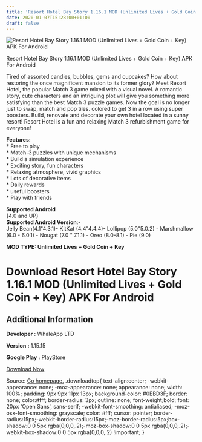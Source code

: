 ```yaml
---
title: 'Resort Hotel Bay Story 1.16.1 MOD (Unlimited Lives + Gold Coin + Key) APK For Android'
date: 2020-01-07T15:28:00+01:00
draft: false
---
```


![Resort Hotel Bay Story 1.16.1 MOD (Unlimited Lives + Gold Coin + Key) APK For Android](https://i1.wp.com/apkhome.net/wp-content/uploads/2020/01/Resort-Hotel-Bay-Story-1.16.1-MOD-Unlimited-Lives-Gold-Coin-Key.png "Resort Hotel Bay Story 1.16.1 MOD (Unlimited Lives + Gold Coin + Key) APK For Android")

  

Resort Hotel Bay Story 1.16.1 MOD (Unlimited Lives + Gold Coin + Key) APK For Android

Tired of assorted candies, bubbles, gems and cupcakes? How about restoring the once magnificent mansion to its former glory? Meet Resort Hotel, the popular Match 3 game mixed with a visual novel. A romantic story, cute characters and an intriguing plot will give you something more satisfying than the best Match 3 puzzle games. Now the goal is no longer just to swap, match and pop tiles. colored to get 3 in a row using super boosters. Build, renovate and decorate your own hotel located in a sunny resort! Resort Hotel is a fun and relaxing Match 3 refurbishment game for everyone!

**Features:**  
\* Free to play  
\* Match-3 puzzles with unique mechanisms  
\* Build a simulation experience  
\* Exciting story, fun characters  
\* Relaxing atmosphere, vivid graphics  
\* Lots of decorative items  
\* Daily rewards  
\* useful boosters  
\* Play with friends

**Supported Android**  
{4.0 and UP}  
**Supported Android Version**:-  
Jelly Bean(4.1"4.3.1)- KitKat (4.4"4.4.4)- Lollipop (5.0"5.0.2) - Marshmallow (6.0 - 6.0.1) - Nougat (7.0 " 7.1.1) - Oreo (8.0-8.1) - Pie (9.0)

**MOD TYPE: Unlimited Lives + Gold Coin + Key**

Download Resort Hotel Bay Story 1.16.1 MOD (Unlimited Lives + Gold Coin + Key) APK For Android
==============================================================================================

Additional Information
----------------------

**Developer :** WhaleApp LTD

**Version :** 1.15.15

**Google Play :** [PlayStore](https://play.google.com/store/apps/details?id=com.whaleapp.resorthotel)

  

[Download Now](https://store4app.co/post/resort-hotel-bay-story-1-16-1-mod-unlimited-lives-gold-coin-key-apk-for-android_1578407199)

  
Source: [Go homepage.](https://store4app.co/post/resort-hotel-bay-story-1-16-1-mod-unlimited-lives-gold-coin-key-apk-for-android_1578407199) .downloadtop{ text-align:center; -webkit-appearance: none; -moz-appearance: none; appearance: none; width: 100%; padding: 9px 9px 11px 13px; background-color: #0EBD3F; border: none; color:#fff; border-radius: 3px; outline: none; font-weight;bold; font: 20px 'Open Sans', sans-serif; -webkit-font-smoothing: antialiased; -moz-osx-font-smoothing: grayscale; color: #fff; cursor: pointer; border-radius:15px;-webkit-border-radius:15px;-moz-border-radius:5px;box-shadow:0 0 5px rgba(0,0,0,.2);-moz-box-shadow:0 0 5px rgba(0,0,0,.2);-webkit-box-shadow:0 0 5px rgba(0,0,0,.2) !important; }